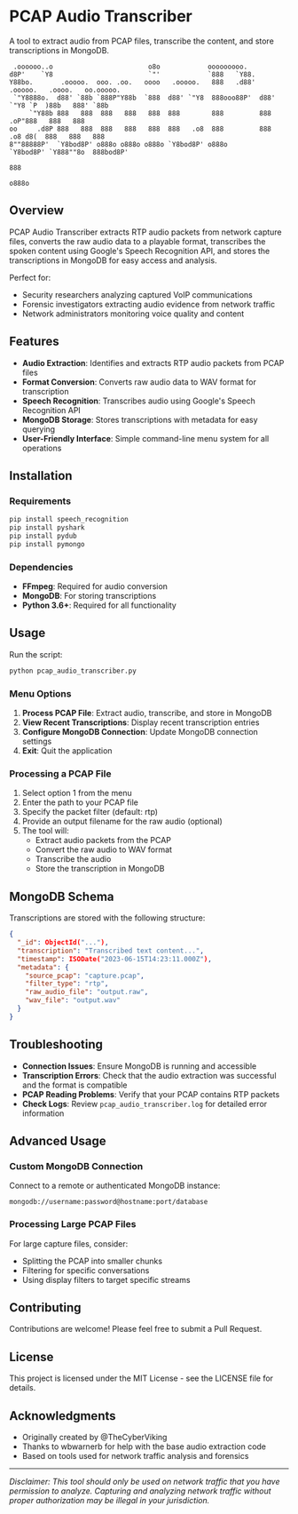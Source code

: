# PCAP Audio Transcriber

A tool to extract audio from PCAP files, transcribe the content, and store transcriptions in MongoDB.

```
 .oooooo..o                        o8o            ooooooooo.                                  
d8P'    `Y8                        `"'            `888   `Y88.                                
Y88bo.       .ooooo.  ooo. .oo.   oooo   .ooooo.   888   .d88'  .ooooo.   .oooo.   oo.ooooo.  
 `"Y8888o.  d88' `88b `888P"Y88b  `888  d88' `"Y8  888ooo88P'  d88' `"Y8 `P  )88b   888' `88b 
     `"Y88b 888   888  888   888   888  888        888         888        .oP"888   888   888 
oo     .d8P 888   888  888   888   888  888   .o8  888         888   .o8 d8(  888   888   888 
8""88888P'  `Y8bod8P' o888o o888o o888o `Y8bod8P' o888o        `Y8bod8P' `Y888""8o  888bod8P' 
                                                                                    888       
                                                                                   o888o      
```


## Overview

PCAP Audio Transcriber extracts RTP audio packets from network capture files, converts the raw audio data to a playable format, transcribes the spoken content using Google's Speech Recognition API, and stores the transcriptions in MongoDB for easy access and analysis.

Perfect for:
- Security researchers analyzing captured VoIP communications
- Forensic investigators extracting audio evidence from network traffic
- Network administrators monitoring voice quality and content

## Features

- **Audio Extraction**: Identifies and extracts RTP audio packets from PCAP files
- **Format Conversion**: Converts raw audio data to WAV format for transcription
- **Speech Recognition**: Transcribes audio using Google's Speech Recognition API
- **MongoDB Storage**: Stores transcriptions with metadata for easy querying
- **User-Friendly Interface**: Simple command-line menu system for all operations

## Installation

### Requirements

```bash
pip install speech_recognition
pip install pyshark
pip install pydub
pip install pymongo
```

### Dependencies

- **FFmpeg**: Required for audio conversion
- **MongoDB**: For storing transcriptions
- **Python 3.6+**: Required for all functionality

## Usage

Run the script:

```bash
python pcap_audio_transcriber.py
```

### Menu Options

1. **Process PCAP File**: Extract audio, transcribe, and store in MongoDB
2. **View Recent Transcriptions**: Display recent transcription entries
3. **Configure MongoDB Connection**: Update MongoDB connection settings
99. **Exit**: Quit the application

### Processing a PCAP File

1. Select option 1 from the menu
2. Enter the path to your PCAP file
3. Specify the packet filter (default: rtp)
4. Provide an output filename for the raw audio (optional)
5. The tool will:
   - Extract audio packets from the PCAP
   - Convert the raw audio to WAV format
   - Transcribe the audio
   - Store the transcription in MongoDB

## MongoDB Schema

Transcriptions are stored with the following structure:

```json
{
  "_id": ObjectId("..."),
  "transcription": "Transcribed text content...",
  "timestamp": ISODate("2023-06-15T14:23:11.000Z"),
  "metadata": {
    "source_pcap": "capture.pcap",
    "filter_type": "rtp",
    "raw_audio_file": "output.raw",
    "wav_file": "output.wav"
  }
}
```

## Troubleshooting

- **Connection Issues**: Ensure MongoDB is running and accessible
- **Transcription Errors**: Check that the audio extraction was successful and the format is compatible
- **PCAP Reading Problems**: Verify that your PCAP contains RTP packets
- **Check Logs**: Review `pcap_audio_transcriber.log` for detailed error information

## Advanced Usage

### Custom MongoDB Connection

Connect to a remote or authenticated MongoDB instance:

```
mongodb://username:password@hostname:port/database
```

### Processing Large PCAP Files

For large capture files, consider:
- Splitting the PCAP into smaller chunks
- Filtering for specific conversations
- Using display filters to target specific streams

## Contributing

Contributions are welcome! Please feel free to submit a Pull Request.

## License

This project is licensed under the MIT License - see the LICENSE file for details.

## Acknowledgments

- Originally created by @TheCyberViking
- Thanks to wbwarnerb for help with the base audio extraction code
- Based on tools used for network traffic analysis and forensics

---

*Disclaimer: This tool should only be used on network traffic that you have permission to analyze. Capturing and analyzing network traffic without proper authorization may be illegal in your jurisdiction.*
